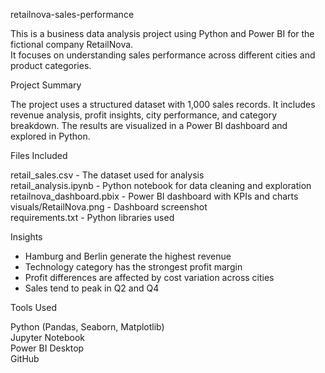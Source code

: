 retailnova-sales-performance



This is a business data analysis project using Python and Power BI for the fictional company RetailNova.  
It focuses on understanding sales performance across different cities and product categories.

Project Summary

The project uses a structured dataset with 1,000 sales records. It includes revenue analysis, profit insights, city performance, and category breakdown. The results are visualized in a Power BI dashboard and explored in Python.

Files Included

retail_sales.csv            - The dataset used for analysis  
retail_analysis.ipynb       - Python notebook for data cleaning and exploration  
retailnova_dashboard.pbix   - Power BI dashboard with KPIs and charts  
visuals/RetailNova.png      - Dashboard screenshot  
requirements.txt            - Python libraries used  

Insights

- Hamburg and Berlin generate the highest revenue  
- Technology category has the strongest profit margin  
- Profit differences are affected by cost variation across cities  
- Sales tend to peak in Q2 and Q4  

Tools Used

Python (Pandas, Seaborn, Matplotlib)  
Jupyter Notebook  
Power BI Desktop  
GitHub  
